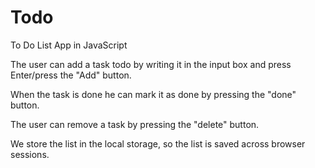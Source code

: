 # Todo
To Do List App in JavaScript

The user can add a task todo by writing it in the input box and press Enter/press the "Add" button.

When the task is done he can mark it as done by pressing the "done" button.

The user can remove a task by pressing the "delete" button.

We store the list in the local storage, so the list is saved across browser sessions.
